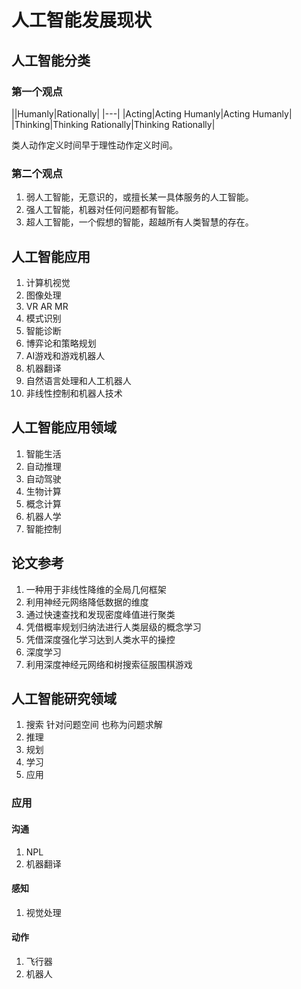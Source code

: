 # 人工智能发展现状

## 人工智能分类

### 第一个观点

||Humanly|Rationally|
|---|
|Acting|Acting Humanly|Acting Humanly|
|Thinking|Thinking Rationally|Thinking Rationally|

类人动作定义时间早于理性动作定义时间。

### 第二个观点

1. 弱人工智能，无意识的，或擅长某一具体服务的人工智能。
2. 强人工智能，机器对任何问题都有智能。
3. 超人工智能，一个假想的智能，超越所有人类智慧的存在。

## 人工智能应用

1. 计算机视觉
2. 图像处理
3. VR AR MR
4. 模式识别
5. 智能诊断
6. 博弈论和策略规划
7. AI游戏和游戏机器人
8. 机器翻译
9. 自然语言处理和人工机器人
10. 非线性控制和机器人技术

## 人工智能应用领域
1. 智能生活
2. 自动推理
3. 自动驾驶
4. 生物计算
5. 概念计算
6. 机器人学
7. 智能控制

## 论文参考
1. 一种用于非线性降维的全局几何框架
2. 利用神经元网络降低数据的维度
3. 通过快速查找和发现密度峰值进行聚类
4. 凭借概率规划归纳法进行人类层级的概念学习
5. 凭借深度强化学习达到人类水平的操控
6. 深度学习
7. 利用深度神经元网络和树搜索征服围棋游戏

## 人工智能研究领域
1. 搜索 针对问题空间 也称为问题求解
2. 推理
3. 规划
4. 学习
5. 应用

### 应用

#### 沟通
1. NPL
2. 机器翻译

#### 感知
1. 视觉处理

#### 动作
1. 飞行器
2. 机器人
